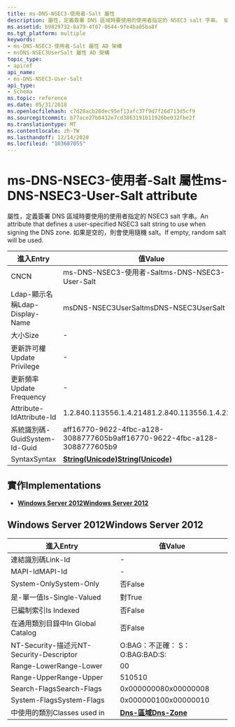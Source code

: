 ```yaml
---
title: ms-DNS-NSEC3-使用者-Salt 屬性
description: 屬性，定義簽署 DNS 區域時要使用的使用者指定的 NSEC3 salt 字串。 如果是空的，則會使用隨機 salt。
ms.assetid: b9829732-8a79-4f07-8644-9fe4ba05ba8f
ms.tgt_platform: multiple
keywords:
- ms-DNS-NSEC3-使用者-Salt 屬性 AD 架構
- msDNS-NSEC3UserSalt 屬性 AD 架構
topic_type:
- apiref
api_name:
- ms-DNS-NSEC3-User-Salt
api_type:
- Schema
ms.topic: reference
ms.date: 05/31/2018
ms.openlocfilehash: c7d28acb28dec95ef13afc37f9d7f26d713d5cf9
ms.sourcegitcommit: b77ace27b0432e7cd3863191b11926be032fbe2f
ms.translationtype: MT
ms.contentlocale: zh-TW
ms.lasthandoff: 12/14/2020
ms.locfileid: "103687055"
---
```

# <a name="ms-dns-nsec3-user-salt-attribute"></a><span data-ttu-id="5003d-106">ms-DNS-NSEC3-使用者-Salt 屬性</span><span class="sxs-lookup"><span data-stu-id="5003d-106">ms-DNS-NSEC3-User-Salt attribute</span></span>

<span data-ttu-id="5003d-107">屬性，定義簽署 DNS 區域時要使用的使用者指定的 NSEC3 salt 字串。</span><span class="sxs-lookup"><span data-stu-id="5003d-107">An attribute that defines a user-specified NSEC3 salt string to use when signing the DNS zone.</span></span> <span data-ttu-id="5003d-108">如果是空的，則會使用隨機 salt。</span><span class="sxs-lookup"><span data-stu-id="5003d-108">If empty, random salt will be used.</span></span>



| <span data-ttu-id="5003d-109">進入</span><span class="sxs-lookup"><span data-stu-id="5003d-109">Entry</span></span> | <span data-ttu-id="5003d-110">值</span><span class="sxs-lookup"><span data-stu-id="5003d-110">Value</span></span> |
|-------------------|---------------------------------------------|
| <span data-ttu-id="5003d-111">CN</span><span class="sxs-lookup"><span data-stu-id="5003d-111">CN</span></span>                | <span data-ttu-id="5003d-112">ms-DNS-NSEC3-使用者-Salt</span><span class="sxs-lookup"><span data-stu-id="5003d-112">ms-DNS-NSEC3-User-Salt</span></span>                      |
| <span data-ttu-id="5003d-113">Ldap-顯示名稱</span><span class="sxs-lookup"><span data-stu-id="5003d-113">Ldap-Display-Name</span></span> | <span data-ttu-id="5003d-114">msDNS-NSEC3UserSalt</span><span class="sxs-lookup"><span data-stu-id="5003d-114">msDNS-NSEC3UserSalt</span></span>                         |
| <span data-ttu-id="5003d-115">大小</span><span class="sxs-lookup"><span data-stu-id="5003d-115">Size</span></span>              | \-                                          |
| <span data-ttu-id="5003d-116">更新許可權</span><span class="sxs-lookup"><span data-stu-id="5003d-116">Update Privilege</span></span>  | \-                                          |
| <span data-ttu-id="5003d-117">更新頻率</span><span class="sxs-lookup"><span data-stu-id="5003d-117">Update Frequency</span></span>  | \-                                          |
| <span data-ttu-id="5003d-118">Attribute-Id</span><span class="sxs-lookup"><span data-stu-id="5003d-118">Attribute-Id</span></span>      | <span data-ttu-id="5003d-119">1.2.840.113556.1.4.2148</span><span class="sxs-lookup"><span data-stu-id="5003d-119">1.2.840.113556.1.4.2148</span></span>                     |
| <span data-ttu-id="5003d-120">系統識別碼-Guid</span><span class="sxs-lookup"><span data-stu-id="5003d-120">System-Id-Guid</span></span>    | <span data-ttu-id="5003d-121">aff16770-9622-4fbc-a128-3088777605b9</span><span class="sxs-lookup"><span data-stu-id="5003d-121">aff16770-9622-4fbc-a128-3088777605b9</span></span>        |
| <span data-ttu-id="5003d-122">Syntax</span><span class="sxs-lookup"><span data-stu-id="5003d-122">Syntax</span></span>            | [<span data-ttu-id="5003d-123">**String(Unicode)**</span><span class="sxs-lookup"><span data-stu-id="5003d-123">**String(Unicode)**</span></span>](s-string-unicode.md) |



## <a name="implementations"></a><span data-ttu-id="5003d-124">實作</span><span class="sxs-lookup"><span data-stu-id="5003d-124">Implementations</span></span>

-   [<span data-ttu-id="5003d-125">**Windows Server 2012**</span><span class="sxs-lookup"><span data-stu-id="5003d-125">**Windows Server 2012**</span></span>](#windows-server-2012)

## <a name="windows-server-2012"></a><span data-ttu-id="5003d-126">Windows Server 2012</span><span class="sxs-lookup"><span data-stu-id="5003d-126">Windows Server 2012</span></span>



| <span data-ttu-id="5003d-127">進入</span><span class="sxs-lookup"><span data-stu-id="5003d-127">Entry</span></span> | <span data-ttu-id="5003d-128">值</span><span class="sxs-lookup"><span data-stu-id="5003d-128">Value</span></span> |
|------------------------|------------------------------------------|
| <span data-ttu-id="5003d-129">連結識別碼</span><span class="sxs-lookup"><span data-stu-id="5003d-129">Link-Id</span></span>                | \-                                       |
| <span data-ttu-id="5003d-130">MAPI-Id</span><span class="sxs-lookup"><span data-stu-id="5003d-130">MAPI-Id</span></span>                | \-                                       |
| <span data-ttu-id="5003d-131">System-Only</span><span class="sxs-lookup"><span data-stu-id="5003d-131">System-Only</span></span>            | <span data-ttu-id="5003d-132">否</span><span class="sxs-lookup"><span data-stu-id="5003d-132">False</span></span>                                    |
| <span data-ttu-id="5003d-133">是-單一值</span><span class="sxs-lookup"><span data-stu-id="5003d-133">Is-Single-Valued</span></span>       | <span data-ttu-id="5003d-134">對</span><span class="sxs-lookup"><span data-stu-id="5003d-134">True</span></span>                                     |
| <span data-ttu-id="5003d-135">已編制索引</span><span class="sxs-lookup"><span data-stu-id="5003d-135">Is Indexed</span></span>             | <span data-ttu-id="5003d-136">否</span><span class="sxs-lookup"><span data-stu-id="5003d-136">False</span></span>                                    |
| <span data-ttu-id="5003d-137">在通用類別目錄中</span><span class="sxs-lookup"><span data-stu-id="5003d-137">In Global Catalog</span></span>      | <span data-ttu-id="5003d-138">否</span><span class="sxs-lookup"><span data-stu-id="5003d-138">False</span></span>                                    |
| <span data-ttu-id="5003d-139">NT-Security-描述元</span><span class="sxs-lookup"><span data-stu-id="5003d-139">NT-Security-Descriptor</span></span> | <span data-ttu-id="5003d-140">O:BAG：不正確： S：</span><span class="sxs-lookup"><span data-stu-id="5003d-140">O:BAG:BAD:S:</span></span>                             |
| <span data-ttu-id="5003d-141">Range-Lower</span><span class="sxs-lookup"><span data-stu-id="5003d-141">Range-Lower</span></span>            | <span data-ttu-id="5003d-142">0</span><span class="sxs-lookup"><span data-stu-id="5003d-142">0</span></span>                                        |
| <span data-ttu-id="5003d-143">Range-Upper</span><span class="sxs-lookup"><span data-stu-id="5003d-143">Range-Upper</span></span>            | <span data-ttu-id="5003d-144">510</span><span class="sxs-lookup"><span data-stu-id="5003d-144">510</span></span>                                      |
| <span data-ttu-id="5003d-145">Search-Flags</span><span class="sxs-lookup"><span data-stu-id="5003d-145">Search-Flags</span></span>           | <span data-ttu-id="5003d-146">0x00000008</span><span class="sxs-lookup"><span data-stu-id="5003d-146">0x00000008</span></span>                               |
| <span data-ttu-id="5003d-147">System-Flags</span><span class="sxs-lookup"><span data-stu-id="5003d-147">System-Flags</span></span>           | <span data-ttu-id="5003d-148">0x00000010</span><span class="sxs-lookup"><span data-stu-id="5003d-148">0x00000010</span></span>                               |
| <span data-ttu-id="5003d-149">中使用的類別</span><span class="sxs-lookup"><span data-stu-id="5003d-149">Classes used in</span></span>        | [<span data-ttu-id="5003d-150">**Dns-區域**</span><span class="sxs-lookup"><span data-stu-id="5003d-150">**Dns-Zone**</span></span>](c-dnszone.md)<br/> |



 

 





